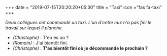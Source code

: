 +++
date = "2019-07-15T20:20:20+05:30"
title = "Taxi"
icon ="fas fa-taxi"
+++

_Deux collègues ont commandé un taxi. L'un d'entre eux n'a pas fini le travail sur lequel il planche._

* _(Christophe)_ : T'en es où ?
* _(Romain)_ : J'ai bientôt fini.
* _(Christophe)_ : **T'as bientôt fini où je décommande le prochain ?**

